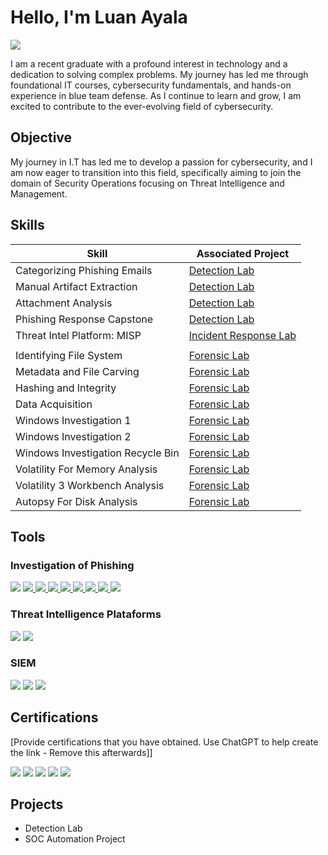 # Hello, I'm Luan Ayala
<a href="https://linkedin.com"><img src="https://img.shields.io/badge/-LinkedIn-0072b1?&style=for-the-badge&logo=linkedin&logoColor=white"/></a>


I am a recent graduate with a profound interest in technology and a dedication to solving complex problems. My journey has led me through foundational IT courses, cybersecurity fundamentals, and hands-on experience in blue team defense. As I continue to learn and grow, I am excited to contribute to the ever-evolving field of cybersecurity.

## Objective

My journey in I.T has led me to develop a passion for cybersecurity, and I am now eager to transition into this field, specifically aiming to join the domain of Security Operations focusing on Threat Intelligence and Management.

## Skills

| Skill                                         | Associated Project         |
|-----------------------------------------------|----------------------------|
| Categorizing Phishing Emails | <a href="https://drive.google.com/file/d/1G_rqRH-XkeiX6g_qh2I3Vu0MQG7BsDLs/view?usp=sharing">Detection Lab</a>|
| Manual Artifact Extraction | <a href="https://drive.google.com/file/d/1szb_95XFtZkIrvV9ygaShc-K1cbuS5yl/view?usp=sharing">Detection Lab</a>|
| Attachment Analysis| <a href="https://drive.google.com/file/d/1l3v-raFDd-ag8QL7NoTh5DTBmHjH_7Ad/view?usp=sharing">Detection Lab</a>|
| Phishing Response Capstone | <a href="https://drive.google.com/file/d/1Hcugnx-Deb7uVxTCPkOwsgoVgAcdz1fT/view?usp=sharing">Detection Lab</a>|
| Threat Intel Platform: MISP | <a href="https://drive.google.com/file/d/1Bu0xPgkTy1644uuLY1J2XgEgiBMSxhMk/view?usp=sharing">Incident Response Lab
</a>|
| Identifying File System | <a href="https://drive.google.com/file/d/1vDDYc17zmEj9bKoU_K0gmzsyBOMSj2R2/view?usp=sharing">Forensic Lab</a>|
| Metadata and File Carving | <a href="https://drive.google.com/file/d/1B34rF80ziP2ZqOwE88AheFOhp2jwYFWq/view?usp=sharing">Forensic Lab</a>|
| Hashing and Integrity | <a href="https://drive.google.com/file/d/1SLtn_47zT9iUweCGNXqNUX7PBdnM5dwv/view?usp=sharing">Forensic Lab</a>|
| Data Acquisition | <a href="https://drive.google.com/file/d/1fCJ_4v1XiHIuS_rpYshmMbzJrC--bpcH/view?usp=sharing">Forensic Lab</a>|
| Windows Investigation 1 | <a href="https://drive.google.com/file/d/1JMIUypuZ7-frFE8B7Taot-gL9v8Ds2Xz/view?usp=sharing">Forensic Lab</a>|
| Windows Investigation 2 | <a href="https://drive.google.com/file/d/12WDEV7F2yr5T8mSr3AoxlusbuoUTkgbS/view?usp=sharing">Forensic Lab</a>|
| Windows Investigation Recycle Bin | <a href="https://drive.google.com/file/d/1BCnnCqZKBW0ftJvsUNmhGOq22yxHVi1P/view?usp=sharing">Forensic Lab</a>|
| Volatility For Memory Analysis | <a href="https://drive.google.com/file/d/1wZUkzN3EiSRZr2OkBPfa9lsCmPPDUJHF/view?usp=sharing">Forensic Lab</a>|
| Volatility 3 Workbench Analysis | <a href="https://drive.google.com/file/d/1VOn4SBVnq6fOaeTTNPyn-iXxOHP4sGt3/view?usp=sharing">Forensic Lab</a>|
| Autopsy For Disk Analysis | <a href="https://drive.google.com/file/d/1KQW_6EdjCdVI-v0ppIRlXhm7G8-_PBou/view?usp=sharing">Forensic Lab</a>|


## Tools

### Investigation of Phishing
<div>
    <a href="https://mxtoolbox.com" class="no-underline">
        <img src="https://img.shields.io/badge/-MxTools-C57A31?&style=for-the-badge&logo=MxTools&logoColor=white"/>
    </a>
    <a href="https://whois.domaintools.com">
        <img src="https://img.shields.io/badge/-Whois-262B36?&style=for-the-badge&logo=Suricata&logoColor=white"/>
    </a>
    <a href="https://www.virustotal.com">
        <img src="https://img.shields.io/badge/-Virustotal-0B4DDA?&style=for-the-badge&logo=Suricata&logoColor=white"/>
    </a>
    <a href="https://talosintelligence.com">
        <img src="https://img.shields.io/badge/-Talos Intelligence-2E3135?&style=for-the-badge&logo=Suricata&logoColor=white"/>
    </a>
    </a>
    <a href="https://urlhaus.abuse.ch/">
        <img src="https://img.shields.io/badge/-URLhaus-A20300?&style=for-the-badge&logo=URLhaus&logoColor=white"/>
    </a>
    </a>
    <a href="https://www.url2png.com/">
        <img src="https://img.shields.io/badge/-Url2png-434A53?&style=for-the-badge&logo=Suricata&logoColor=white"/>
    </a>
    </a>
    <a href="https://app.phishtool.com/submit">
        <img src="https://img.shields.io/badge/-Phishtool-162A48?&style=for-the-badge&logo=Phishtool&logoColor=white"/>
    </a>
    </a>
    <a href="https://www.phishtank.com/index.php">
        <img src="https://img.shields.io/badge/-Phishtank-1579B2?&style=for-the-badge&logo=Phishtank&logoColor=white"/>
    </a>
    </a>
    <a href="https://gchq.github.io/CyberChef">
        <img src="https://img.shields.io/badge/-CyberChef-FFFFFF?&style=for-the-badge&logo=CyberChef&logoColor=white"/>
    </a>
    </a>
</div>

### Threat Intelligence Plataforms
<div>
    <img src="https://img.shields.io/badge/-Microsoft_Defender_for_Endpoint-00A4EF?&style=for-the-badge&logo=Microsoft&logoColor=white" />
    <img src="https://img.shields.io/badge/-Velociraptor-4B275F?&style=for-the-badge&logo=Velociraptor&logoColor=white" />
</div>

### SIEM
<div>
    <img src="https://img.shields.io/badge/-Microsoft_Sentinel-0078D4?&style=for-the-badge&logo=Microsoft&logoColor=white" />
    <img src="https://img.shields.io/badge/-Splunk-000000?&style=for-the-badge&logo=Splunk&logoColor=white" />
    <img src="https://img.shields.io/badge/-Elastic-005571?&style=for-the-badge&logo=Elastic&logoColor=white" />
</div>

## Certifications
[Provide certifications that you have obtained. Use ChatGPT to help create the link - Remove this afterwards]]
<div>
<img src="https://img.shields.io/badge/-Security%2B-FF0000?&style=for-the-badge&logo=CompTIA&logoColor=white" />
<img src="https://img.shields.io/badge/-Network%2B-007ACC?&style=for-the-badge&logo=CompTIA&logoColor=white" />
<img src="https://img.shields.io/badge/-A%2B-4D4D4D?&style=for-the-badge&logo=CompTIA&logoColor=white" />
<img src="https://img.shields.io/badge/-CDSA-006400?&style=for-the-badge&logoColor=white" />
<img src="https://img.shields.io/badge/-CCD-000080?&style=for-the-badge&logoColor=white" />
</div>

## Projects
- Detection Lab
- SOC Automation Project

<style>
    .no-underline {
        text-decoration: none;
    }
</style>
